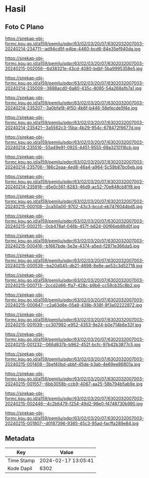 # Hasil

## Foto C Plano

https://sirekap-obj-formc.kpu.go.id/a159/pemilu/pdpr/63/02/03/20/07/6302032007003-20240214-234711--ad94cd5f-e4be-4460-bcd6-84e35ef940da.jpg

https://sirekap-obj-formc.kpu.go.id/a159/pemilu/pdpr/63/02/03/20/07/6302032007003-20240215-002056--6d38321e-43cd-4080-bdbf-5ba9995358e5.jpg

https://sirekap-obj-formc.kpu.go.id/a159/pemilu/pdpr/63/02/03/20/07/6302032007003-20240214-235009--3688acd0-6a80-435c-8085-54a268afb7a1.jpg

https://sirekap-obj-formc.kpu.go.id/a159/pemilu/pdpr/63/02/03/20/07/6302032007003-20240214-235207--3a0bfaf8-4f50-4b6f-b446-58efecde5f4e.jpg

https://sirekap-obj-formc.kpu.go.id/a159/pemilu/pdpr/63/02/03/20/07/6302032007003-20240214-235421--3a5562c3-15ba-4b29-954c-678472f6677d.jpg

https://sirekap-obj-formc.kpu.go.id/a159/pemilu/pdpr/63/02/03/20/07/6302032007003-20240214-235516--55a49e91-0925-4451-9555-69a3210116cb.jpg

https://sirekap-obj-formc.kpu.go.id/a159/pemilu/pdpr/63/02/03/20/07/6302032007003-20240214-235706--186c2eaa-4ed8-46a4-a964-5c59b87bc6eb.jpg

https://sirekap-obj-formc.kpu.go.id/a159/pemilu/pdpr/63/02/03/20/07/6302032007003-20240214-235918--d5e0c561-8283-46d9-ac52-70e848cb81f8.jpg

https://sirekap-obj-formc.kpu.go.id/a159/pemilu/pdpr/63/02/03/20/07/6302032007003-20240215-000108--2ca50a00-9702-43c3-bccd-eb7476044bd5.jpg

https://sirekap-obj-formc.kpu.go.id/a159/pemilu/pdpr/63/02/03/20/07/6302032007003-20240215-000215--0cb478af-046b-457f-b624-00f66eb86d0f.jpg

https://sirekap-obj-formc.kpu.go.id/a159/pemilu/pdpr/63/02/03/20/07/6302032007003-20240215-000416--b1667bde-5e3e-4374-a5ed-f2971e366da5.jpg

https://sirekap-obj-formc.kpu.go.id/a159/pemilu/pdpr/63/02/03/20/07/6302032007003-20240215-000539--ba20d045-db21-4698-8e8e-ae52c3d52718.jpg

https://sirekap-obj-formc.kpu.go.id/a159/pemilu/pdpr/63/02/03/20/07/6302032007003-20240215-000713--2ccd2d66-ffa7-428c-b9b6-cc59cb35c8b2.jpg

https://sirekap-obj-formc.kpu.go.id/a159/pemilu/pdpr/63/02/03/20/07/6302032007003-20240215-000847--c2a63d8e-05a9-438b-938f-9f3a02222872.jpg

https://sirekap-obj-formc.kpu.go.id/a159/pemilu/pdpr/63/02/03/20/07/6302032007003-20240215-001039--cc307992-e952-4353-9e24-b0e714b6e32f.jpg

https://sirekap-obj-formc.kpu.go.id/a159/pemilu/pdpr/63/02/03/20/07/6302032007003-20240215-001232--066d837b-b962-452f-bcfc-97b42b3877c5.jpg

https://sirekap-obj-formc.kpu.go.id/a159/pemilu/pdpr/63/02/03/20/07/6302032007003-20240215-001408--3bef40bd-abbf-45de-b3ab-4e69ee86801a.jpg

https://sirekap-obj-formc.kpu.go.id/a159/pemilu/pdpr/63/02/03/20/07/6302032007003-20240215-001557--6bb3058b-ccb9-4067-aa25-58b794b5ab9e.jpg

https://sirekap-obj-formc.kpu.go.id/a159/pemilu/pdpr/63/02/03/20/07/6302032007003-20240215-002446--4c2b6479-f254-49d2-98e0-f4748730b990.jpg

https://sirekap-obj-formc.kpu.go.id/a159/pemilu/pdpr/63/02/03/20/07/6302032007003-20240215-001807--d0187396-9365-45c3-95ad-facffa289e84.jpg


## Metadata

| Key        | Value               |
| ---------- | ------------------- |
| Time Stamp | 2024-02-17 13:05:41 |
| Kode Dapil | 6302                |



